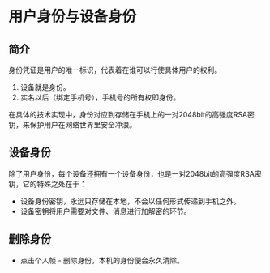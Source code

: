 # 用户身份与设备身份

## 简介

身份凭证是用户的唯一标识，代表着在谁可以行使具体用户的权利。

1. 设备就是身份。
2. 实名以后（绑定手机号），手机号的所有权即身份。

在具体的技术实现中，身份对应到存储在手机上的一对2048bit的高强度RSA密钥，来保护用户在网络世界里安全冲浪。

## 设备身份

除了用户身份，每个设备还拥有一个设备身份，也是一对2048bit的高强度RSA密钥，它的特殊之处在于：

* 设备身份密钥，永远只存储在本地，不会以任何形式传递到手机之外。
* 设备密钥将用户需要对文件、消息进行加解密的环节。

## 删除身份

* 点击个人帧 - 删除身份，本机的身份便会永久清除。
